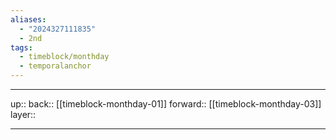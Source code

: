 ```yaml
---
aliases:
  - "2024327111835"
  - 2nd
tags:
  - timeblock/monthday
  - temporalanchor
---
```




***

up:: 
back:: [[timeblock-monthday-01]]
forward:: [[timeblock-monthday-03]]
layer:: 

***

